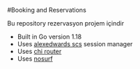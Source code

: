 #Booking and Reservations

Bu repository rezervasyon projem içindir

- Built in Go version 1.18
- Uses [alexedwards scs](https://github.com/alexedwards/scs/v2) session manager
- Uses [chi router](https://github.com/go-chi/chi)
- Uses [nosurf](https://github.com/justinas/nosurf)